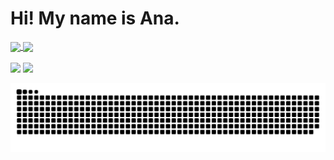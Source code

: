 <h1> Hi! My name is Ana. </h1>

<div>
  <a href="https://github.com/analinsq">
  <img height="180em"   align="center" src="https://github-readme-stats.vercel.app/api?username=analinsq&show_icons=true&theme=react&include_all_commits=true&count_private=true"/>
  <img height="180em"  align="center" src="https://github-readme-stats.vercel.app/api/top-langs/?username=analinsq&layout=compact&langs_count=7&theme=react" />
    
</div>
 <br>
<div  align="center">  
    
</div>
  <a href="https://www.instagram.com/analinsq/" target="_blank"><img src="https://img.shields.io/badge/-Instagram-%23E4405F?style=for-the-badge&logo=instagram&logoColor=white" target="_blank"></a>
  <a href="https://www.linkedin.com/in/ana-beatriz-silva-linhares-12a403222/" target="_blank"><img src="https://img.shields.io/badge/-LinkedIn-%230077B5?style=for-the-badge&logo=linkedin&logoColor=white" target="_blank"></a> 
 
  ![Snake animation](https://github.com/ellen2121/ellen2121/blob/output/github-contribution-grid-snake.svg)
 
</div>
 
